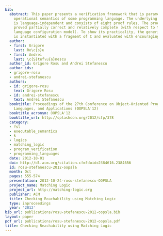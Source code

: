 ```yaml
---
bib:
  abstract: This paper presents a verification framework that is parametric in a (trusted)
    operational semantics of some programming language. The underlying proof system
    is language-independent and consists of eight proof rules. The proof system is
    proved partially correct and relatively complete (with respect to the programming
    language configuration model). To show its practicality, the generic framework
    is instantiated with a fragment of C and evaluated with encouraging results.
  author:
  - first: Grigore
    last: Ro\c{s}u
  - first: Andrei
    last: \c{S}tef\u{a}nescu
  author_id: Grigore Rosu and Andrei Stefanescu
  author_ids:
  - grigore-rosu
  - andrei-stefanescu
  authors:
  - id: grigore-rosu
    text: Grigore Rosu
  - id: andrei-stefanescu
    text: Andrei Stefanescu
  booktitle: Proceedings of the 27th Conference on Object-Oriented Programming, Systems,
    Languages, and Applications (OOPSLA'12)
  booktitle_acronym: OOPSLA'12
  booktitle_url: http://splashcon.org/2012/cfp/378
  category:
  - fsl
  - executable_semantics
  - k
  - logics
  - matching_logic
  - program_verification
  - programming_languages
  date: 2012-10-01
  doi: http://dl.acm.org/citation.cfm?doid=2384616.2384656
  id: rosu-stefanescu-2012-oopsla
  month: Oct
  pages: 555-574
  presentation: 2012-10-24-rosu-stefanescu-OOPSLA
  project_name: Matching Logic
  project_url: http://matching-logic.org
  publisher: ACM
  title: Checking Reachability using Matching Logic
  type: inproceedings
  year: '2012'
bib_url: publications/rosu-stefanescu-2012-oopsla.bib
layout: paper
pdf_url: publications/rosu-stefanescu-2012-oopsla.pdf
title: Checking Reachability using Matching Logic
---
```

